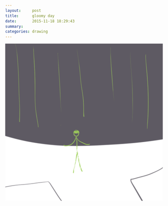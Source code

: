 ```yaml
---
layout:     post
title:      gloomy day
date:       2015-11-18 18:29:43
summary:    
categories: drawing
---
```

![gloomy day](/images/diary/gloomy-day.png "blame the weather")
